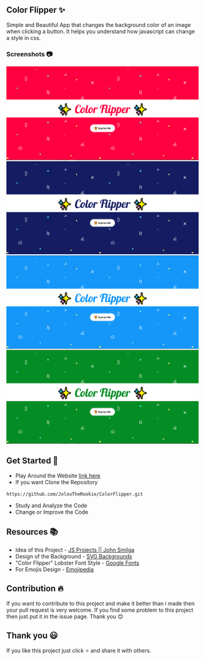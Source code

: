 ## Color Flipper ✨

Simple and Beautiful App that changes the background color of an image when clicking a button. It helps you understand how javascript can change a style in css.

### Screenshots 📷
<img src="screenshots/red.PNG" alt="Red Flipper">
<img src="screenshots/dark.PNG" alt="Dark Flipper">
<img src="screenshots/blue.PNG" alt="Blue Flipper">
<img src="screenshots/green.PNG" alt="Green Flipper">


## Get Started 🦄
* Play Around the Website [link here](https://joloutherookie.github.io/ColorFlipper/)
* If you want Clone the Repository
```
https://github.com/JolouTheRookie/ColorFlipper.git
```
* Study and Analyze the Code
* Change or Improve the Code

## Resources 📚
* Idea of this Project - [JS Projects || John Smilga](https://www.vanillajavascriptprojects.com/)
* Design of the Background - [SVG Backgrounds](https://www.svgbackgrounds.com/)
* "Color Flipper" Lobster Font Style - [Google Fonts](https://fonts.google.com/)
* For Emojis Design - [Emojipedia](https://emojipedia.org/)

## Contribution 🔥

If you want to contribute to this project and make it better than i made then your pull request is very welcome. If you find some problem to this project then just put it in the issue page. Thank you 😊

## Thank you 😃
If you like this project just click ⭐ and share it with others.


